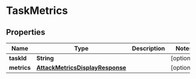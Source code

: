 
# TaskMetrics

## Properties
Name | Type | Description | Notes
------------ | ------------- | ------------- | -------------
**taskId** | **String** |  |  [optional]
**metrics** | [**AttackMetricsDisplayResponse**](AttackMetricsDisplayResponse.md) |  |  [optional]



